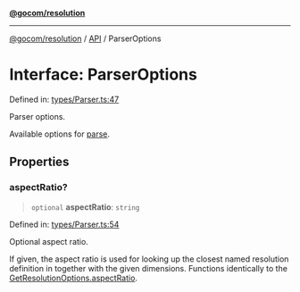 [**@gocom/resolution**](../README.md)

***

[@gocom/resolution](../README.md) / [API](../Public/API.md) / ParserOptions

# Interface: ParserOptions

Defined in: [types/Parser.ts:47](https://github.com/gocom/resolution/blob/dc8a324ffbf191417b76e5dc1bd072842561b49b/src/types/Parser.ts#L47)

Parser options.

Available options for [parse](../API/API.parse.md).

## Properties

### aspectRatio?

> `optional` **aspectRatio**: `string`

Defined in: [types/Parser.ts:54](https://github.com/gocom/resolution/blob/dc8a324ffbf191417b76e5dc1bd072842561b49b/src/types/Parser.ts#L54)

Optional aspect ratio.

If given, the aspect ratio is used for looking up the closest named resolution definition in together with
the given dimensions. Functions identically to the [GetResolutionOptions.aspectRatio](API.GetResolutionOptions.md#aspectratio).
